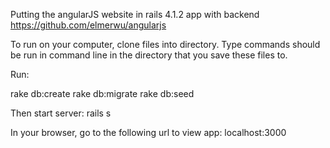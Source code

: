 Putting the angularJS website in rails 4.1.2 app with backend
https://github.com/elmerwu/angularjs

To run on your computer, clone files into directory.  Type commands should be run in command
line in the directory that you save these files to.

Run:

rake db:create
rake db:migrate
rake db:seed


Then start server:
rails s

In your browser, go to the following url to view app:
localhost:3000

